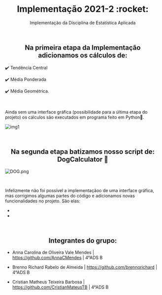 <h1 align=center>Implementação 2021-2 :rocket:</h1>
<p align=center>Implementação da Disciplina de Estatística Aplicada</p>

<br />

<h2 align=center>Na primeira etapa da Implementação adicionamos os cálculos de:</h2>

✔️ Tendência Central 

✔️ Média Ponderada

✔️ Média Geométrica.

<br />

Ainda sem uma interface gráfica (possibilidade para a última etapa do projeto) os cálculos são executados em programa feito em Python:snake:.

![img1](https://github.com/brennorichard/Implementacao-2021-2/blob/main/assets/img1.jpeg)

<br />

<h2 align=center>Na segunda etapa batizamos nosso script de: DogCalculator 🐶</h2> 

![DOG.png](https://github.com/brennorichard/Implementacao-2021-2/blob/main/assets/DOG.png=centerme)

<br />

Infelizmente não foi possível a implementaçãoo de uma interface gráfica, mas corrigimos algumas partes do código e adicionamos novas funcionalidades no projeto. São elas:

- 

-

<br />

<h2 align=center>Integrantes do grupo:</h2>

- Anna Carolina de Oliveira Vale Mendes | https://github.com/AnnaCMendes | 4°ADS B

- Brenno Richard Rabelo de Almeida | https://github.com/brennorichard | 4°ADS B

- Cristian Matheus Teixeira Barbosa | https://github.com/CristianMateusTB | 4°ADS B
